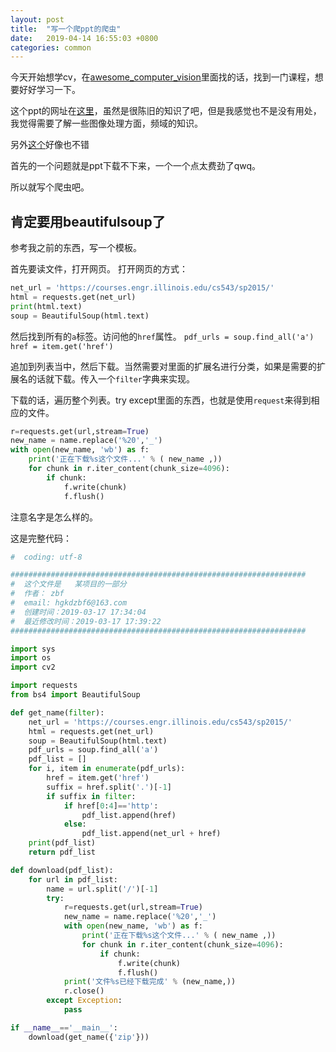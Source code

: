 ```yaml
---
layout: post
title:  "写一个爬ppt的爬虫"
date:   2019-04-14 16:55:03 +0800
categories: common
---
```



 <script type="text/x-mathjax-config">
  MathJax.Hub.Config({tex2jax: {inlineMath: [['$','$'], ['\\(','\\)']]}});
</script>
<script type="text/javascript" async
  src="https://cdnjs.cloudflare.com/ajax/libs/mathjax/2.7.5/MathJax.js?config=TeX-MML-AM_CHTML">
</script> 

今天开始想学cv，在[awesome_computer_vision](https://github.com/jbhuang0604/awesome-computer-vision)里面找的话，找到一门课程，想要好好学习一下。

这个ppt的网址在[这里](https://courses.engr.illinois.edu/cs543/sp2015/)，虽然是很陈旧的知识了吧，但是我感觉也不是没有用处，我觉得需要了解一些图像处理方面，频域的知识。

另外[这个](https://cs.nyu.edu/~fergus/teaching/vision/index.html)好像也不错

首先的一个问题就是ppt下载不下来，一个一个点太费劲了qwq。

所以就写个爬虫吧。

<!-- more -->
## 肯定要用beautifulsoup了

参考我之前的东西，写一个模板。

首先要读文件，打开网页。
打开网页的方式：

```py
net_url = 'https://courses.engr.illinois.edu/cs543/sp2015/'
html = requests.get(net_url)
print(html.text)
soup = BeautifulSoup(html.text)
```

然后找到所有的`a`标签。访问他的`href`属性。
`pdf_urls = soup.find_all('a')`
`href = item.get('href')`

追加到列表当中，然后下载。当然需要对里面的扩展名进行分类，如果是需要的扩展名的话就下载。传入一个`filter`字典来实现。

下载的话，遍历整个列表。try except里面的东西，也就是使用`request`来得到相应的文件。

```py
r=requests.get(url,stream=True)
new_name = name.replace('%20','_')
with open(new_name, 'wb') as f:
    print('正在下载%s这个文件...' % ( new_name ,))
    for chunk in r.iter_content(chunk_size=4096):
        if chunk:
            f.write(chunk)
            f.flush()
```

注意名字是怎么样的。

这是完整代码：

```py
#  coding: utf-8

##################################################################
#  这个文件是   某项目的一部分
#  作者： zbf
#  email: hgkdzbf6@163.com
#  创建时间：2019-03-17 17:34:04
#  最近修改时间：2019-03-17 17:39:22
##################################################################

import sys
import os
import cv2

import requests
from bs4 import BeautifulSoup

def get_name(filter):
    net_url = 'https://courses.engr.illinois.edu/cs543/sp2015/'
    html = requests.get(net_url)
    soup = BeautifulSoup(html.text)
    pdf_urls = soup.find_all('a')
    pdf_list = []
    for i, item in enumerate(pdf_urls):
        href = item.get('href')
        suffix = href.split('.')[-1]
        if suffix in filter:
            if href[0:4]=='http':
                pdf_list.append(href)
            else:
                pdf_list.append(net_url + href)
    print(pdf_list)
    return pdf_list

def download(pdf_list):
    for url in pdf_list:
        name = url.split('/')[-1]
        try:
            r=requests.get(url,stream=True)
            new_name = name.replace('%20','_')
            with open(new_name, 'wb') as f:
                print('正在下载%s这个文件...' % ( new_name ,))
                for chunk in r.iter_content(chunk_size=4096):
                    if chunk:
                        f.write(chunk)
                        f.flush()
            print('文件%s已经下载完成' % (new_name,))
            r.close()
        except Exception:
            pass

if __name__=='__main__':
    download(get_name({'zip'}))
```